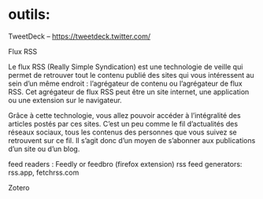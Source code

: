 # outils:

TweetDeck – https://tweetdeck.twitter.com/

Flux RSS

Le flux RSS (Really Simple Syndication) est une technologie de veille qui permet de retrouver tout le contenu publié des sites qui vous intéressent au sein d’un même endroit : l’agrégateur de contenu ou l’agrégateur de flux RSS. Cet agrégateur de flux RSS peut être un site internet, une application ou une extension sur le navigateur.

Grâce à cette technologie, vous allez pouvoir accéder à l’intégralité des articles postés par ces sites. C’est un peu comme le fil d’actualités des réseaux sociaux, tous les contenus des personnes que vous suivez se retrouvent sur ce fil. Il s’agit donc d’un moyen de s’abonner aux publications d’un site ou d’un blog.

feed readers : Feedly or feedbro (firefox extension)
rss feed generators: rss.app, fetchrss.com

Zotero
